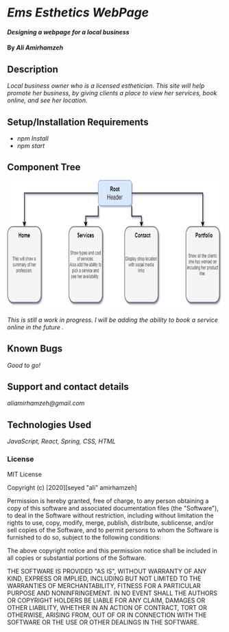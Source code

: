 # _Ems Esthetics WebPage_

#### _Designing a webpage for a local business_

#### By _**Ali Amirhamzeh**_

## Description

_Local business owner who is a licensed esthetician. This site will help promote her business, by giving clients a place to view her services, book online, and see her location._

## Setup/Installation Requirements

- _npm Install_
- _npm start_

## Component Tree

<img src="src/img/Ems.png"
     alt="Component Tree"
     style="float: center" 
     height= "300" />

_This is still a work in progress. I will be adding the ability to book a service online in the future ._

## Known Bugs

_Good to go!_

## Support and contact details

_aliamirhamzeh@gmail.com_

## Technologies Used

_JavaScript, React, Spring, CSS, HTML_

### License

MIT License

Copyright (c) [2020][seyed "ali" amirhamzeh]

Permission is hereby granted, free of charge, to any person obtaining a copy
of this software and associated documentation files (the "Software"), to deal
in the Software without restriction, including without limitation the rights
to use, copy, modify, merge, publish, distribute, sublicense, and/or sell
copies of the Software, and to permit persons to whom the Software is
furnished to do so, subject to the following conditions:

The above copyright notice and this permission notice shall be included in all
copies or substantial portions of the Software.

THE SOFTWARE IS PROVIDED "AS IS", WITHOUT WARRANTY OF ANY KIND, EXPRESS OR
IMPLIED, INCLUDING BUT NOT LIMITED TO THE WARRANTIES OF MERCHANTABILITY,
FITNESS FOR A PARTICULAR PURPOSE AND NONINFRINGEMENT. IN NO EVENT SHALL THE
AUTHORS OR COPYRIGHT HOLDERS BE LIABLE FOR ANY CLAIM, DAMAGES OR OTHER
LIABILITY, WHETHER IN AN ACTION OF CONTRACT, TORT OR OTHERWISE, ARISING FROM,
OUT OF OR IN CONNECTION WITH THE SOFTWARE OR THE USE OR OTHER DEALINGS IN THE
SOFTWARE.
